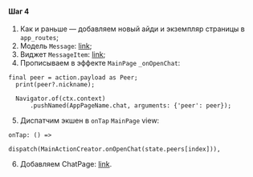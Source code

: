 #### Шаг 4
1. Как и раньше — добавляем новый айди и экземпляр страницы в `app_routes`;
2. Модель `Message`: [link](https://github.com/iVirn/flutter_chat_app_steps/blob/master/4.%20Add%20Chat%20Page/models/message.dart);
3. Виджет `MessageItem`: [link](https://github.com/iVirn/flutter_chat_app_steps/blob/master/4.%20Add%20Chat%20Page/chat_page/ui/message_item.dart);
4. Прописываем в эффекте `MainPage` `_onOpenChat`: 
```
final peer = action.payload as Peer;
  print(peer?.nickname);

  Navigator.of(ctx.context)
      .pushNamed(AppPageName.chat, arguments: {'peer': peer});
```
5. Диспатчим экшен в `onTap` `MainPage` view: 
```
onTap: () =>
              dispatch(MainActionCreator.onOpenChat(state.peers[index])),
```
6. Добавляем ChatPage: [link](https://github.com/iVirn/flutter_chat_app_steps/tree/master/4.%20Add%20Chat%20Page).